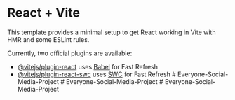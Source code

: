 # React + Vite

This template provides a minimal setup to get React working in Vite with HMR and some ESLint rules.

Currently, two official plugins are available:

- [@vitejs/plugin-react](https://github.com/vitejs/vite-plugin-react/blob/main/packages/plugin-react/README.md) uses [Babel](https://babeljs.io/) for Fast Refresh
- [@vitejs/plugin-react-swc](https://github.com/vitejs/vite-plugin-react-swc) uses [SWC](https://swc.rs/) for Fast Refresh
#   E v e r y o n e - S o c i a l - M e d i a - P r o j e c t  
 #   E v e r y o n e - S o c i a l - M e d i a - P r o j e c t  
 #   E v e r y o n e - S o c i a l - M e d i a - P r o j e c t  
 